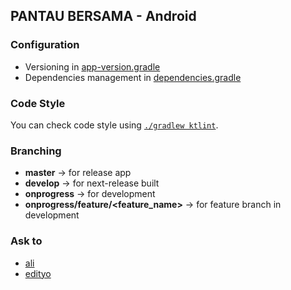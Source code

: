 ## PANTAU BERSAMA - Android

### Configuration

* Versioning in [app-version.gradle](config/app-version.gradle)
* Dependencies management in [dependencies.gradle](config/dependencies.gradle)

### Code Style

You can check code style using [`./gradlew ktlint`](https://ktlint.github.io/).

### Branching

* **master** -> for release app
* **develop** -> for next-release built
* **onprogress** -> for development
* **onprogress/feature/<feature_name>** -> for feature branch in development

### Ask to

* [ali](@mustofa.ali)
* [edityo](@edityomurti)